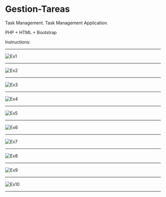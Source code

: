 # Gestion-Tareas
Task Management. Task Management Application. 

PHP + HTML + Bootstrap

Instructions: <br/><hr/>
![Ex1](https://github.com/user-attachments/assets/921b40e1-f6ae-4f28-bb48-14fa90008d1a)

<hr/>

![Ex2](https://github.com/user-attachments/assets/7f4278d3-9b4a-4d32-b12e-8eb7054cefbe)

<hr/>

![Ex3](https://github.com/user-attachments/assets/5033e0ce-de14-43b4-9076-1c0acae4144d)

<hr/>

![Ex4](https://github.com/user-attachments/assets/6a165c67-b726-457f-a34e-bbe7c7a29157)

<hr/>

![Ex5](https://github.com/user-attachments/assets/5bbaa51d-9d31-4c14-9b36-739e8edcfc45)

<hr/>

![Ex6](https://github.com/user-attachments/assets/5a3815d1-45bf-4b35-b5a3-5ad4765eee97)

<hr/>

![Ex7](https://github.com/user-attachments/assets/ded0fd6b-6795-4ad7-952f-503922489d9d)

<hr/>

![Ex8](https://github.com/user-attachments/assets/7313e684-a367-48a8-bc63-a2454322d9f2)

<hr/>

![Ex9](https://github.com/user-attachments/assets/7998e4ec-594a-475a-8044-9bbc5fa0f824)

<hr/>

![Ex10](https://github.com/user-attachments/assets/b4de2af1-d64a-4a3e-aec5-8048f1ab8c45)

<hr/>
